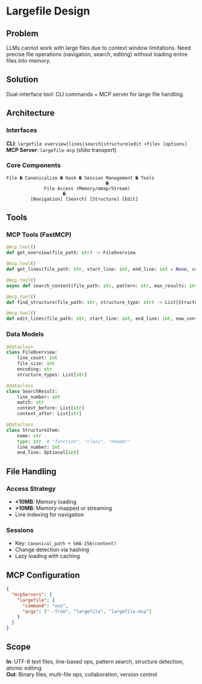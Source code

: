 # Largefile Design

## Problem

LLMs cannot work with large files due to context window limitations. Need precise file operations (navigation, search, editing) without loading entire files into memory.

## Solution

Dual-interface tool: CLI commands + MCP server for large file handling.

## Architecture

### Interfaces

**CLI**: `largefile overview|lines|search|structure|edit <file> [options]`  
**MCP Server**: `largefile-mcp` (stdio transport)

### Core Components

```
File � Canonicalize � Hash � Session Management � Tools
                                     �
              File Access (Memory/mmap/Stream)
                     �
         [Navigation] [Search] [Structure] [Edit]
```

## Tools

### MCP Tools (FastMCP)

```python
@mcp.tool()
def get_overview(file_path: str) -> FileOverview

@mcp.tool()
def get_lines(file_path: str, start_line: int, end_line: int = None, context_lines: int = 0) -> str

@mcp.tool()
async def search_content(file_path: str, pattern: str, max_results: int = 50, ctx: Context) -> List[SearchResult]

@mcp.tool()
def find_structure(file_path: str, structure_type: str) -> List[StructureItem]

@mcp.tool()
def edit_lines(file_path: str, start_line: int, end_line: int, new_content: str) -> EditResult
```

### Data Models

```python
@dataclass
class FileOverview:
    line_count: int
    file_size: int
    encoding: str
    structure_types: List[str]

@dataclass
class SearchResult:
    line_number: int
    match: str
    context_before: List[str]
    context_after: List[str]

@dataclass
class StructureItem:
    name: str
    type: str  # "function", "class", "header"
    line_number: int
    end_line: Optional[int]
```

## File Handling

### Access Strategy
- **<10MB**: Memory loading
- **>10MB**: Memory-mapped or streaming
- Line indexing for navigation

### Sessions
- Key: `canonical_path + SHA-256(content)`
- Change detection via hashing
- Lazy loading with caching

## MCP Configuration

```json
{
  "mcpServers": {
    "largefile": {
      "command": "uvx",
      "args": ["--from", "largefile", "largefile-mcp"]
    }
  }
}
```

## Scope

**In**: UTF-8 text files, line-based ops, pattern search, structure detection, atomic editing  
**Out**: Binary files, multi-file ops, collaboration, version control